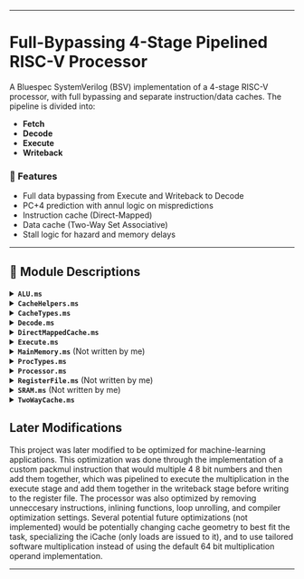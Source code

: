 
---

# Full-Bypassing 4-Stage Pipelined RISC-V Processor

A Bluespec SystemVerilog (BSV) implementation of a 4-stage RISC-V processor, with full bypassing and separate instruction/data caches. The pipeline is divided into:

* **Fetch**
* **Decode**
* **Execute**
* **Writeback**

### 🔧 Features

* Full data bypassing from Execute and Writeback to Decode
* PC+4 prediction with annul logic on mispredictions
* Instruction cache (Direct-Mapped)
* Data cache (Two-Way Set Associative)
* Stall logic for hazard and memory delays

---

## 📁 Module Descriptions

<details>
<summary><strong><code>ALU.ms</code></strong></summary>

Implements the ALU. Uses a recursive adder that adds the left half and right half separately, then combines them — improving timing at the cost of more area.

</details>

<details>
<summary><strong><code>CacheHelpers.ms</code></strong></summary>

Provides helper functions to extract specific fields (like offsets, tags) used in RISC-V store instructions (`SW`, `SH`, `SB`, etc.).

</details>

<details>
<summary><strong><code>CacheTypes.ms</code></strong></summary>

Defines data structures used for cache communication (e.g., `MemReq`, `MemData`, and status dictionaries).

</details>

<details>
<summary><strong><code>Decode.ms</code></strong></summary>

Decodes raw instructions into the `DecodedInst` type. Extracts opcode, `funct3`, `funct7`, `rd`, `rs1`, and `rs2`.

</details>

<details>
<summary><strong><code>DirectMappedCache.ms</code></strong></summary>

Implements a direct-mapped instruction cache. Handles:

* Hits
* Clean misses
* Dirty misses
  Interacts with `MainMemory.ms`.

</details>

<details>
<summary><strong><code>Execute.ms</code></strong></summary>

Receives a `DecodedInst` and operands. Executes it using the ALU and determines the next PC. Returns an `ExecInst` with result and next PC.

</details>

<details>
<summary><strong><code>MainMemory.ms</code></strong> (Not written by me)</summary>

Simulates DRAM with line-based access. Ensures memory alignment and enforces single request per cycle. Useful for cache miss emulation.

</details>

<details>
<summary><strong><code>ProcTypes.ms</code></strong></summary>

Defines key processor types and enums:

* Instruction types (`IType`)
* Decoded instruction (`DecodedInst`)
* Branch function (`BrFunc`)
* Aliases for functions like `fnAdd` instead of using raw bits

</details>

<details>
<summary><strong><code>Processor.ms</code></strong></summary>

Top-level pipelined processor implementation.

* **Fetch**: Uses a direct-mapped instruction cache and PC+4 prediction with redirect support.
* **Decode**: Implements hazard detection and full bypassing from Execute and Writeback. Decodes instructions and drives fetch control.
* **Execute**: Runs instructions through ALU, calculates next PC, and issues memory requests for loads/stores.
* **Writeback**: Writes results back to register file. Load data is received here.

Includes logic for:

* Annulment (misprediction recovery)
* Load/store stalls
* Forwarding logic
* Instruction counting and debugging

</details>

<details>
<summary><strong><code>RegisterFile.ms</code></strong> (Not written by me)</summary>

Implements register read/write logic with appropriate synchronous ticking.

</details>

<details>
<summary><strong><code>SRAM.ms</code></strong> (Not written by me)</summary>

Simulates SRAM behavior used internally by `MainMemory.ms`.

</details>

<details>
<summary><strong><code>TwoWayCache.ms</code></strong></summary>

Two-way set associative data cache with LRU eviction. Handles:

* Hits
* Clean misses
* Dirty misses

Used by the data memory system of the processor.

</details>

## Later Modifications

This project was later modified to be optimized for machine-learning applications. This optimization was done through the implementation of a custom packmul instruction that would multiple 4 8 bit numbers
and then add them together, which was pipelined to execute the multiplication in the execute stage and add them together in the writeback stage before writing to the register file. The processor was also optimized by removing unneccesary instructions, inlining functions, loop unrolling, and compiler optimization settings. Several potential future optimizations (not implemented) would be potentially changing cache geometry to best fit the task, specializing the iCache (only loads are issued to it), and to use tailored software multiplication instead of using the default 64 bit multiplication operand implementation.

---

